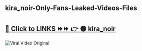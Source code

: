 
 ## kira_noir-Only-Fans-Leaked-Videos-Files

# <h2><a href="https://mediaupload.pro?kira_noir">🔗 Click to LINKS ⏩⏩ 👉 🟢 kira_noir </a></h2>

<a href="https://mediaupload.pro?kira_noir" rel="nofollow" data-target="animated-image.originalLink"><img src="https://i.ibb.co.com/xMMVF88/686577567.gif" alt="Viral Video Original" style="max-width: 100%; display: inline-block;" data-target="animated-image.originalImage"></a>